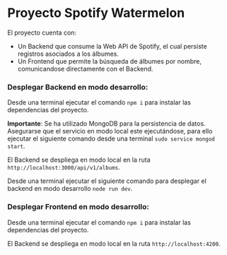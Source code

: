 # Proyecto Spotify Watermelon

El proyecto cuenta con: 
* Un Backend que consume la Web API de Spotify, el cual persiste registros asociados a los álbumes.
* Un Frontend que permite la búsqueda de álbumes por nombre, comunicandose directamente con el Backend.

### Desplegar Backend en modo desarrollo:
Desde una terminal ejecutar el comando `npm i` para instalar las dependencias del proyecto.

**Importante**: Se ha utilizado MongoDB para la persistencia de datos. Asegurarse que el servicio en modo local este ejecutándose, para ello ejecutar el siguiente comando desde una terminal `sudo service mongod start`.

El Backend se despliega en modo local en la ruta `http://localhost:3000/api/v1/albums`.

Desde una terminal ejecutar el siguiente comando para desplegar el backend en modo desarrollo `node run dev`.

### Desplegar Frontend en modo desarrollo:
Desde una terminal ejecutar el comando `npm i` para instalar las dependencias del proyecto.

El Backend se despliega en modo local en la ruta `http://localhost:4200`.
